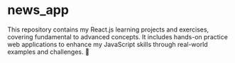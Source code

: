 # news_app
This repository contains my React.js learning projects and exercises, covering fundamental to advanced concepts. It includes hands-on practice web applications to enhance my JavaScript skills through real-world examples and challenges. 🚀
